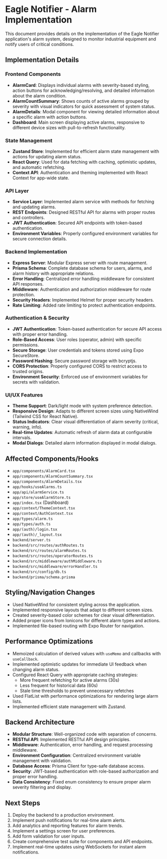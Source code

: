 # Eagle Notifier - Alarm Implementation

This document provides details on the implementation of the Eagle Notifier application's alarm system, designed to monitor industrial equipment and notify users of critical conditions.

## Implementation Details

### Frontend Components
- **AlarmCard**: Displays individual alarms with severity-based styling, action buttons for acknowledging/resolving, and detailed information about the alarm condition.
- **AlarmCountSummary**: Shows counts of active alarms grouped by severity with visual indicators for quick assessment of system status.
- **AlarmDetails**: Modal component for viewing detailed information about a specific alarm with action buttons.
- **Dashboard**: Main screen displaying active alarms, responsive to different device sizes with pull-to-refresh functionality.

### State Management
- **Zustand Store**: Implemented for efficient alarm state management with actions for updating alarm status.
- **React Query**: Used for data fetching with caching, optimistic updates, and automatic refetching.
- **Context API**: Authentication and theming implemented with React Context for app-wide state.

### API Layer
- **Service Layer**: Implemented alarm service with methods for fetching and updating alarms.
- **REST Endpoints**: Designed RESTful API for alarms with proper routes and controllers.
- **JWT Authentication**: Secured API endpoints with token-based authentication.
- **Environment Variables**: Properly configured environment variables for secure connection details.

### Backend Implementation
- **Express Server**: Modular Express server with route management.
- **Prisma Schema**: Complete database schema for users, alarms, and alarm history with appropriate relations.
- **Error Handling**: Centralized error handling middleware for consistent API responses.
- **Middleware**: Authentication and authorization middleware for route protection.
- **Security Headers**: Implemented Helmet for proper security headers.
- **Rate Limiting**: Added rate limiting to protect authentication endpoints.

### Authentication & Security
- **JWT Authentication**: Token-based authentication for secure API access with proper error handling.
- **Role-Based Access**: User roles (operator, admin) with specific permissions.
- **Secure Storage**: User credentials and tokens stored using Expo SecureStore.
- **Password Hashing**: Secure password storage with bcryptjs.
- **CORS Protection**: Properly configured CORS to restrict access to trusted origins.
- **Environment Security**: Enforced use of environment variables for secrets with validation.

### UI/UX Features
- **Theme Support**: Dark/light mode with system preference detection.
- **Responsive Design**: Adapts to different screen sizes using NativeWind (Tailwind CSS for React Native).
- **Status Indicators**: Clear visual differentiation of alarm severity (critical, warning, info).
- **Real-time Updates**: Automatic refresh of alarm data at configurable intervals.
- **Modal Dialogs**: Detailed alarm information displayed in modal dialogs.

## Affected Components/Hooks
- `app/components/AlarmCard.tsx`
- `app/components/AlarmCountSummary.tsx`
- `app/components/AlarmDetails.tsx`
- `app/hooks/useAlarms.ts`
- `app/api/alarmService.ts`
- `app/store/useAlarmStore.ts`
- `app/index.tsx` (Dashboard)
- `app/context/ThemeContext.tsx`
- `app/context/AuthContext.tsx`
- `app/types/alarm.ts`
- `app/types/auth.ts`
- `app/(auth)/login.tsx`
- `app/(auth)/_layout.tsx`
- `backend/server.ts`
- `backend/src/routes/authRoutes.ts`
- `backend/src/routes/alarmRoutes.ts`
- `backend/src/routes/operatorRoutes.ts`
- `backend/src/middleware/authMiddleware.ts`
- `backend/src/middleware/errorHandler.ts`
- `backend/src/config/db.ts`
- `backend/prisma/schema.prisma`

## Styling/Navigation Changes
- Used NativeWind for consistent styling across the application.
- Implemented responsive layouts that adapt to different screen sizes.
- Created severity-based color schemes for clear visual differentiation.
- Added proper icons from Ionicons for different alarm types and actions.
- Implemented file-based routing with Expo Router for navigation.

## Performance Optimizations
- Memoized calculation of derived values with `useMemo` and callbacks with `useCallback`.
- Implemented optimistic updates for immediate UI feedback when changing alarm status.
- Configured React Query with appropriate caching strategies:
  - More frequent refetching for active alarms (30s)
  - Less frequent for historical data (60s)
  - Stale time thresholds to prevent unnecessary refetches
- Used FlatList with performance optimizations for rendering large alarm lists.
- Implemented efficient state management with Zustand.

## Backend Architecture
- **Modular Structure**: Well-organized code with separation of concerns.
- **RESTful API**: Implemented RESTful API design principles.
- **Middleware**: Authentication, error handling, and request processing middleware.
- **Environment Configuration**: Centralized environment variable management with validation.
- **Database Access**: Prisma Client for type-safe database access.
- **Security**: JWT-based authentication with role-based authorization and proper error handling.
- **Data Consistency**: Fixed enum consistency to ensure proper alarm severity filtering and display.

## Next Steps
1. Deploy the backend to a production environment.
2. Implement push notifications for real-time alarm alerts.
3. Add analytics and reporting features for alarm trends.
4. Implement a settings screen for user preferences.
5. Add form validation for user inputs.
6. Create comprehensive test suite for components and API endpoints.
7. Implement real-time updates using WebSockets for instant alarm notifications. 